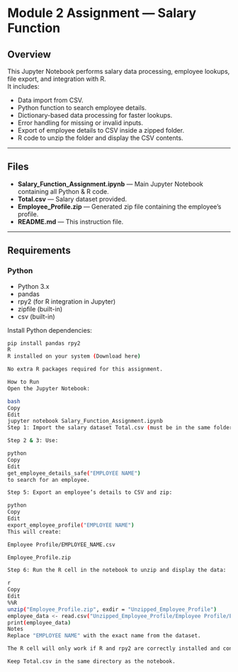 # Module 2 Assignment — Salary Function

## Overview
This Jupyter Notebook performs salary data processing, employee lookups, file export, and integration with R.  
It includes:
- Data import from CSV.
- Python function to search employee details.
- Dictionary-based data processing for faster lookups.
- Error handling for missing or invalid inputs.
- Export of employee details to CSV inside a zipped folder.
- R code to unzip the folder and display the CSV contents.

---

## Files
- **Salary_Function_Assignment.ipynb** — Main Jupyter Notebook containing all Python & R code.
- **Total.csv** — Salary dataset provided.
- **Employee_Profile.zip** — Generated zip file containing the employee’s profile.
- **README.md** — This instruction file.

---

## Requirements

### Python
- Python 3.x  
- pandas  
- rpy2 (for R integration in Jupyter)  
- zipfile (built-in)  
- csv (built-in)  

Install Python dependencies:
```bash
pip install pandas rpy2
R
R installed on your system (Download here)

No extra R packages required for this assignment.

How to Run
Open the Jupyter Notebook:

bash
Copy
Edit
jupyter notebook Salary_Function_Assignment.ipynb
Step 1: Import the salary dataset Total.csv (must be in the same folder as the notebook).

Step 2 & 3: Use:

python
Copy
Edit
get_employee_details_safe("EMPLOYEE NAME")
to search for an employee.

Step 5: Export an employee’s details to CSV and zip:

python
Copy
Edit
export_employee_profile("EMPLOYEE NAME")
This will create:

Employee Profile/EMPLOYEE_NAME.csv

Employee_Profile.zip

Step 6: Run the R cell in the notebook to unzip and display the data:

r
Copy
Edit
%%R
unzip("Employee_Profile.zip", exdir = "Unzipped_Employee_Profile")
employee_data <- read.csv("Unzipped_Employee_Profile/Employee Profile/EMPLOYEE_NAME.csv")
print(employee_data)
Notes
Replace "EMPLOYEE NAME" with the exact name from the dataset.

The R cell will only work if R and rpy2 are correctly installed and configured.

Keep Total.csv in the same directory as the notebook.
